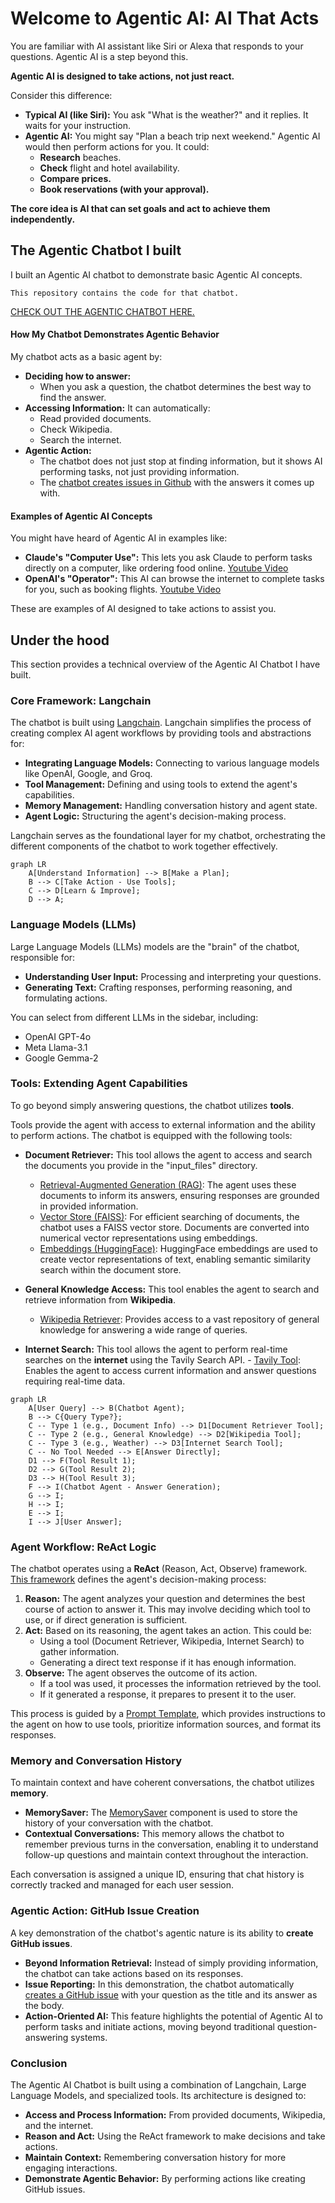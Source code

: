# Welcome to Agentic AI: AI That Acts

You are familiar with AI assistant like Siri or Alexa that responds to your questions. Agentic AI is a step beyond this.

**Agentic AI is designed to take actions, not just react.**

Consider this difference:

- **Typical AI (like Siri):** You ask "What is the weather?" and it replies. It waits for your instruction.
- **Agentic AI:** You might say "Plan a beach trip next weekend." Agentic AI would then perform actions for you. It could:
  - **Research** beaches.
  - **Check** flight and hotel availability.
  - **Compare prices.**
  - **Book reservations (with your approval).**

**The core idea is AI that can set goals and act to achieve them independently.**

## The Agentic Chatbot I built

I built an Agentic AI chatbot to demonstrate basic Agentic AI concepts.

`This repository contains the code for that chatbot.`

[CHECK OUT THE AGENTIC CHATBOT HERE.](https://agentic-ai.streamlit.app/)

#### How My Chatbot Demonstrates Agentic Behavior

My chatbot acts as a basic agent by:

- **Deciding how to answer:**
  - When you ask a question, the chatbot determines the best way to find the answer.
- **Accessing Information:** It can automatically:
  - Read provided documents.
  - Check Wikipedia.
  - Search the internet.
- **Agentic Action:**
  - The chatbot does not just stop at finding information, but it shows AI performing tasks, not just providing information.
  - The [chatbot creates issues in Github](https://github.com/kanad1323/agentic-ai-output/issues) with the answers it comes up with.

#### Examples of Agentic AI Concepts

You might have heard of Agentic AI in examples like:

- **Claude's "Computer Use":** This lets you ask Claude to perform tasks directly on a computer, like ordering food online. [Youtube Video](https://youtu.be/ODaHJzOyVCQ?t=37)
- **OpenAI's "Operator":** This AI can browse the internet to complete tasks for you, such as booking flights. [Youtube Video](https://youtu.be/CSE77wAdDLg?t=136)

These are examples of AI designed to take actions to assist you.

## Under the hood

This section provides a technical overview of the Agentic AI Chatbot I have built.

### Core Framework: Langchain

The chatbot is built using [Langchain](https://python.langchain.com/docs/introduction/).
Langchain simplifies the process of creating complex AI agent workflows by providing tools and abstractions for:

- **Integrating Language Models:** Connecting to various language models like OpenAI, Google, and Groq.
- **Tool Management:** Defining and using tools to extend the agent's capabilities.
- **Memory Management:** Handling conversation history and agent state.
- **Agent Logic:** Structuring the agent's decision-making process.

Langchain serves as the foundational layer for my chatbot, orchestrating the different components of the chatbot to work together effectively.

```mermaid
graph LR
    A[Understand Information] --> B[Make a Plan];
    B --> C[Take Action - Use Tools];
    C --> D[Learn & Improve];
    D --> A;
```

### Language Models (LLMs)

Large Language Models (LLMs) models are the "brain" of the chatbot, responsible for:

- **Understanding User Input:** Processing and interpreting your questions.
- **Generating Text:** Crafting responses, performing reasoning, and formulating actions.

You can select from different LLMs in the sidebar, including:

- OpenAI GPT-4o
- Meta Llama-3.1
- Google Gemma-2

### Tools: Extending Agent Capabilities

To go beyond simply answering questions, the chatbot utilizes **tools**.

Tools provide the agent with access to external information and the ability to perform actions. The chatbot is equipped with the following tools:

- **Document Retriever:** This tool allows the agent to access and search the documents you provide in the "input_files" directory.

  - [Retrieval-Augmented Generation (RAG)](https://python.langchain.com/docs/tutorials/rag/#setup): The agent uses these documents to inform its answers, ensuring responses are grounded in provided information.
  - [Vector Store (FAISS)](https://faiss.ai): For efficient searching of documents, the chatbot uses a FAISS vector store. Documents are converted into numerical vector representations using embeddings.
  - [Embeddings (HuggingFace)](https://huggingface.co/sentence-transformers/all-mpnet-base-v2): HuggingFace embeddings are used to create vector representations of text, enabling semantic similarity search within the document store.

- **General Knowledge Access:** This tool enables the agent to search and retrieve information from **Wikipedia**.

  - [Wikipedia Retriever](https://python.langchain.com/docs/integrations/retrievers/wikipedia/): Provides access to a vast repository of general knowledge for answering a wide range of queries.

- **Internet Search:** This tool allows the agent to perform real-time searches on the **internet** using the Tavily Search API. - [Tavily Tool](https://python.langchain.com/docs/integrations/tools/tavily_search): Enables the agent to access current information and answer questions requiring real-time data.

```mermaid
graph LR
    A[User Query] --> B(Chatbot Agent);
    B --> C{Query Type?};
    C -- Type 1 (e.g., Document Info) --> D1[Document Retriever Tool];
    C -- Type 2 (e.g., General Knowledge) --> D2[Wikipedia Tool];
    C -- Type 3 (e.g., Weather) --> D3[Internet Search Tool];
    C -- No Tool Needed --> E[Answer Directly];
    D1 --> F(Tool Result 1);
    D2 --> G(Tool Result 2);
    D3 --> H(Tool Result 3);
    F --> I(Chatbot Agent - Answer Generation);
    G --> I;
    H --> I;
    E --> I;
    I --> J[User Answer];
```

### Agent Workflow: ReAct Logic

The chatbot operates using a **ReAct** (Reason, Act, Observe) framework. [This framework](https://langchain-ai.github.io/langgraph/reference/prebuilt) defines the agent's decision-making process:

1.  **Reason:** The agent analyzes your question and determines the best course of action to answer it. This may involve deciding which tool to use, or if direct generation is sufficient.
2.  **Act:** Based on its reasoning, the agent takes an action. This could be:
    - Using a tool (Document Retriever, Wikipedia, Internet Search) to gather information.
    - Generating a direct text response if it has enough information.
3.  **Observe:** The agent observes the outcome of its action.
    - If a tool was used, it processes the information retrieved by the tool.
    - If it generated a response, it prepares to present it to the user.

This process is guided by a [Prompt Template](https://python.langchain.com/docs/concepts/prompt_templates/), which provides instructions to the agent on how to use tools, prioritize information sources, and format its responses.

### Memory and Conversation History

To maintain context and have coherent conversations, the chatbot utilizes **memory**.

- **MemorySaver:** The [MemorySaver](https://python.langchain.com/docs/how_to/chatbots_memory/) component is used to store the history of your conversation with the chatbot.
- **Contextual Conversations:** This memory allows the chatbot to remember previous turns in the conversation, enabling it to understand follow-up questions and maintain context throughout the interaction.

Each conversation is assigned a unique ID, ensuring that chat history is correctly tracked and managed for each user session.

### Agentic Action: GitHub Issue Creation

A key demonstration of the chatbot's agentic nature is its ability to **create GitHub issues**.

- **Beyond Information Retrieval:** Instead of simply providing information, the chatbot can take actions based on its responses.
- **Issue Reporting:** In this demonstration, the chatbot automatically [creates a GitHub issue](https://github.com/kanad1323/agentic-ai-output/issues) with your question as the title and its answer as the body.
- **Action-Oriented AI:** This feature highlights the potential of Agentic AI to perform tasks and initiate actions, moving beyond traditional question-answering systems.

### Conclusion

The Agentic AI Chatbot is built using a combination of Langchain, Large Language Models, and specialized tools. Its architecture is designed to:

- **Access and Process Information:** From provided documents, Wikipedia, and the internet.
- **Reason and Act:** Using the ReAct framework to make decisions and take actions.
- **Maintain Context:** Remembering conversation history for more engaging interactions.
- **Demonstrate Agentic Behavior:** By performing actions like creating GitHub issues.
